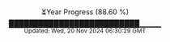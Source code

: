<p align="center">
⏳Year Progress (88.60 %) <br>
██████████████████████████▁▁▁▁ <br>
<sub>Updated: Wed, 20 Nov 2024 06:30:29 GMT</sub>
</p>

